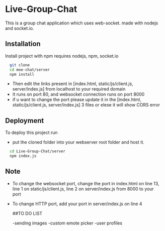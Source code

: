 # Live-Group-Chat
This is a group chat application which uses web-socket. made with nodejs and socket.io.

## Installation

Install project with npm
requires nodejs, npm, socket.io

```bash
  git clone 
  cd moe-chat/server
  npm install
```
* Then edit the links present in [index.html, static/js/client.js, server/index.js] from localhost to your required domain
* It runs on port 80, and websocket connection runs on port 8000
* if u want to change the port please update it in the [index.html, static/js/client.js, server/index.js] 3 files or elese it will show CORS error

## Deployment

To deploy this project run
* put the cloned folder into your webserver root folder and host it.

```bash
  cd Live-Group-Chat/server
  npm index.js
```
## Note
* To change the websocket port, change the port in index.html on line 13, line 1 on static/js/client.js, line 2 on server/index.js from 8000 to your port
* To change HTTP port, add your port in server/index.js on line 4

  ##TO DO LIST

  -sending images
  -custom emote picker
  -user profiles
  
  
